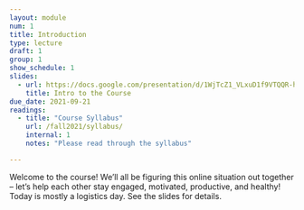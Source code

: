 ```yaml
---
layout: module
num: 1
title: Introduction
type: lecture
draft: 1
group: 1
show_schedule: 1
slides:
  - url: https://docs.google.com/presentation/d/1WjTcZ1_VLxuD1f9VTQQR-hV8NDUZ2EEwUrcYUd1tnhw/edit?usp=sharing
    title: Intro to the Course
due_date: 2021-09-21
readings:
  - title: "Course Syllabus"
    url: /fall2021/syllabus/
    internal: 1
    notes: "Please read through the syllabus"

---
```


Welcome to the course! We’ll all be figuring this online situation out together – let’s help each other stay engaged, motivated, productive, and healthy! Today is mostly a logistics day. See the slides for details.

